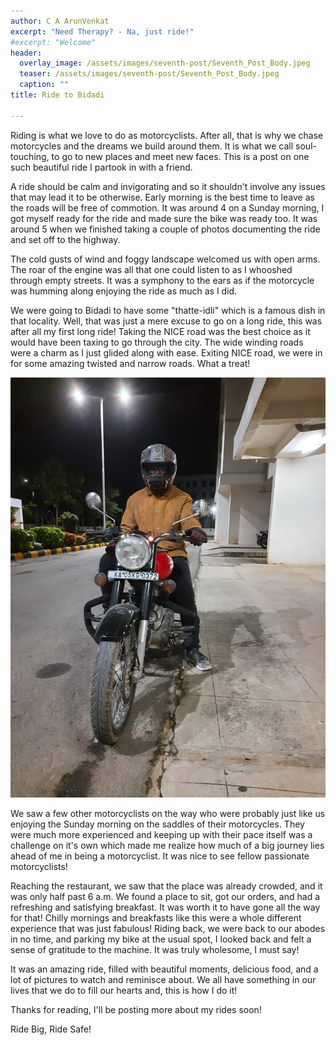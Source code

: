 ```yaml
---
author: C A ArunVenkat
excerpt: "Need Therapy? - Na, just ride!"
#excerpt: "Welcome"
header:
  overlay_image: /assets/images/seventh-post/Seventh_Post_Body.jpeg
  teaser: /assets/images/seventh-post/Seventh_Post_Body.jpeg
  caption: ""
title: Ride to Bidadi
      
---
```



Riding is what we love to do as motorcyclists. After all, that is why we chase motorcycles and the dreams we build around them. It is what we call soul-touching, to go to new places and meet new faces. This is a post on one such beautiful ride I partook in with a friend.

A ride should be calm and invigorating and so it shouldn't involve any issues that may lead it to be otherwise. Early morning is the best time to leave as the roads will be free of commotion. It was around 4 on a Sunday morning, I got myself ready for the ride and made sure the bike was ready too. It was around 5 when we finished taking a couple of photos documenting the ride and set off to the highway.

The cold gusts of wind and foggy landscape welcomed us with open arms. The roar of the engine was all that one could listen to as I whooshed through empty streets. It was a symphony to the ears as if the motorcycle was humming along enjoying the ride as much as I did.

We were going to Bidadi to have some "thatte-idli" which is a famous dish in that locality. Well, that was just a mere excuse to go on a long ride, this was after all my first long ride! Taking the NICE road was the best choice as it would have been taxing to go through the city. The wide winding roads were a charm as I just glided along with ease. Exiting NICE road, we were in for some amazing twisted and narrow roads. What a treat!

![](/assets/images/seventh-post/Seventh_Post_Header.jpeg)

We saw a few other motorcyclists on the way who were probably just like us enjoying the Sunday morning on the saddles of their motorcycles. They were much more experienced and keeping up with their pace itself was a challenge on it's own which made me realize how much of a big journey lies ahead of me in being a motorcyclist. It was nice to see fellow passionate motorcyclists! 

Reaching the restaurant, we saw that the place was already crowded, and it was only half past 6 a.m. We found a place to sit, got our orders, and had a refreshing and satisfying breakfast. It was worth it to have gone all the way for that! Chilly mornings and breakfasts like this were a whole different experience that was just fabulous!
Riding back, we were back to our abodes in no time, and parking my bike at the usual spot, I looked back and felt a sense of gratitude to the machine. It was truly wholesome, I must say!

It was an amazing ride, filled with beautiful moments, delicious food, and a lot of pictures to watch and reminisce about. We all have something in our lives that we do to fill our hearts and, this is how I do it!

Thanks for reading, I'll be posting more about my rides soon!

Ride Big, Ride Safe!